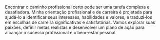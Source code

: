 Encontrar o caminho profissional certo pode ser uma tarefa complexa e desafiadora. Minha orientação profissional e de carreira é projetada para ajudá-lo a identificar seus interesses, habilidades e valores, e traduzi-los em escolhas de carreira significativas e satisfatórias. Vamos explorar suas paixões, definir metas realistas e desenvolver um plano de ação para alcançar o sucesso profissional e o bem-estar pessoal.